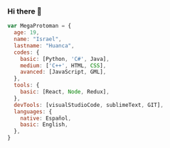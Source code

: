 ### Hi there 👋

```js
var MegaProtoman = {
  age: 19,
  name: "Israel",
  lastname: "Huanca",
  codes: {
    basic: [Python, 'C#', Java],
    medium: ['C++', HTML, CSS],
    avanced: [JavaScript, GML],
  },
  tools: {
    basic: [React, Node, Redux],
  },
  devTools: [visualStudioCode, sublimeText, GIT],
  languages: {
    native: Español,
    basic: English,
  },
}
```

<!--
**Megaprotoman12/Megaprotoman12** is a ✨ _special_ ✨ repository because its `README.md` (this file) appears on your GitHub profile.



Here are some ideas to get you started:

- 🔭 I’m currently working on ...
- 🌱 I’m currently learning ...
- 👯 I’m looking to collaborate on ...
- 🤔 I’m looking for help with ...
- 💬 Ask me about ...
- 📫 How to reach me: ...
- 😄 Pronouns: ...
- ⚡ Fun fact: ...
-->
